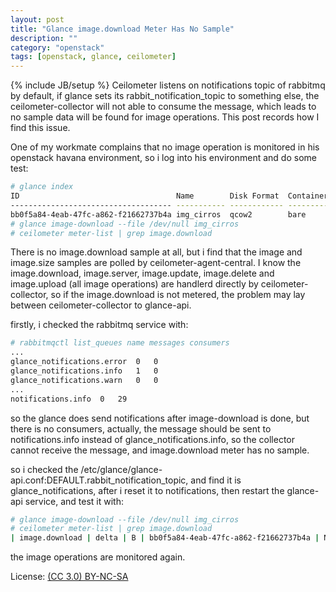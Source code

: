 ```yaml
---
layout: post
title: "Glance image.download Meter Has No Sample"
description: ""
category: "openstack"
tags: [openstack, glance, ceilometer]
---
```

{% include JB/setup %}
Ceilometer listens on notifications topic of rabbitmq by default, if glance sets its rabbit_notification_topic to something else, the ceilometer-collector will not able to consume the message, which leads to no sample data will be found for image operations. This post records how I find this issue.

One of my workmate complains that no image operation is monitored in his openstack havana environment, so i log into his environment and do some test:

```bash
# glance index
ID                                   Name        Disk Format  Container Format  Size
------------------------------------ ----------- ------------ ----------------- ---------
bb0f5a84-4eab-47fc-a862-f21662737b4a img_cirros  qcow2        bare              13147648
# glance image-download --file /dev/null img_cirros
# ceilometer meter-list | grep image.download
```

There is no image.download sample at all, but i find that the image and image.size samples are polled by ceilometer-agent-central. I know the image.download, image.server, image.update, image.delete and image.upload (all image operations) are handlerd directly by ceilometer-collector, so if the image.download is not metered, the problem may lay between ceilometer-collector to glance-api.

firstly, i checked the rabbitmq service with:

```bash
# rabbitmqctl list_queues name messages consumers
...
glance_notifications.error  0   0
glance_notifications.info   1   0
glance_notifications.warn   0   0
...
notifications.info  0   29
```

so the glance does send notifications after image-download is done, but there is no consumers, actually, the message should be sent to notifications.info instead of glance_notifications.info, so the collector cannot receive the message, and image.download meter has no sample.

so i checked the /etc/glance/glance-api.conf:DEFAULT.rabbit_notification_topic, and find it is glance_notifications, after i reset it to notifications, then restart the glance-api service, and test it with:

```bash
# glance image-download --file /dev/null img_cirros
# ceilometer meter-list | grep image.download
| image.download | delta | B | bb0f5a84-4eab-47fc-a862-f21662737b4a | None | da80956c3c5b41b6b85bd6cfca76b1fb |
```

the image operations are monitored again.

License: [(CC 3.0) BY-NC-SA](http://creativecommons.org/licenses/by-nc-sa/3.0/)
